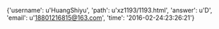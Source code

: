{'username': u'HuangShiyu', 'path': u'xz1193/1193.html', 'answer': u'D', 'email': u'18801216815@163.com', 'time': '2016-02-24:23:26:21'}